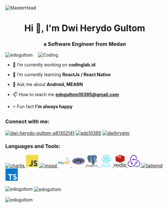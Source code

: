 ![MasterHead](https://jayamwebsolutions.com/img/website.gif)
<h1 align="center">Hi 👋, I'm Dwi Herydo Gultom</h1>
<h3 align="center">a Software Engineer from Medan</h3>
<img src="https://miro.medium.com/v2/resize:fit:1360/1*IRGHmiGsa16stedQvIaZfw.gif" alt="Coding" width="400" align="right">
<p align="left"> <img src="https://komarev.com/ghpvc/?username=edogultom&label=Profile%20views&color=0e75b6&style=flat" alt="edogultom" /> </p>

- 🔭 I’m currently working on **codinglab.id**

- 🌱 I’m currently learning **ReactJs / React Native**

- 💬 Ask me about **Android, MEARN**

- 📫 How to reach me **edogultom10395@gmail.com**

- ⚡ Fun fact **I'm always happy**

<h3 align="left">Connect with me:</h3>
<p align="left">
<a href="https://linkedin.com/in/dwi-herydo-gultom-a81302141" target="blank"><img align="center" src="https://raw.githubusercontent.com/rahuldkjain/github-profile-readme-generator/master/src/images/icons/Social/linked-in-alt.svg" alt="dwi-herydo-gultom-a81302141" height="30" width="40" /></a>
<a href="https://fb.com/edo10395" target="blank"><img align="center" src="https://raw.githubusercontent.com/rahuldkjain/github-profile-readme-generator/master/src/images/icons/Social/facebook.svg" alt="edo10395" height="30" width="40" /></a>
<a href="https://instagram.com/dwihrygtm" target="blank"><img align="center" src="https://raw.githubusercontent.com/rahuldkjain/github-profile-readme-generator/master/src/images/icons/Social/instagram.svg" alt="dwihrygtm" height="30" width="40" /></a>
</p>

<h3 align="left">Languages and Tools:</h3>
<p align="left"> <a href="https://www.chartjs.org" target="_blank" rel="noreferrer"> <img src="https://www.chartjs.org/media/logo-title.svg" alt="chartjs" width="40" height="40"/> </a> <a href="https://developer.mozilla.org/en-US/docs/Web/JavaScript" target="_blank" rel="noreferrer"> <img src="https://raw.githubusercontent.com/devicons/devicon/master/icons/javascript/javascript-original.svg" alt="javascript" width="40" height="40"/> </a> <a href="https://www.microsoft.com/en-us/sql-server" target="_blank" rel="noreferrer"> <img src="https://www.svgrepo.com/show/303229/microsoft-sql-server-logo.svg" alt="mssql" width="40" height="40"/> </a> <a href="https://www.mysql.com/" target="_blank" rel="noreferrer"> <img src="https://raw.githubusercontent.com/devicons/devicon/master/icons/mysql/mysql-original-wordmark.svg" alt="mysql" width="40" height="40"/> </a> <a href="https://www.php.net" target="_blank" rel="noreferrer"> <img src="https://raw.githubusercontent.com/devicons/devicon/master/icons/php/php-original.svg" alt="php" width="40" height="40"/> </a> <a href="https://www.postgresql.org" target="_blank" rel="noreferrer"> <img src="https://raw.githubusercontent.com/devicons/devicon/master/icons/postgresql/postgresql-original-wordmark.svg" alt="postgresql" width="40" height="40"/> </a> <a href="https://reactjs.org/" target="_blank" rel="noreferrer"> <img src="https://raw.githubusercontent.com/devicons/devicon/master/icons/react/react-original-wordmark.svg" alt="react" width="40" height="40"/> </a> <a href="https://redis.io" target="_blank" rel="noreferrer"> <img src="https://raw.githubusercontent.com/devicons/devicon/master/icons/redis/redis-original-wordmark.svg" alt="redis" width="40" height="40"/> </a> <a href="https://redux.js.org" target="_blank" rel="noreferrer"> <img src="https://raw.githubusercontent.com/devicons/devicon/master/icons/redux/redux-original.svg" alt="redux" width="40" height="40"/> </a> <a href="https://tailwindcss.com/" target="_blank" rel="noreferrer"> <img src="https://www.vectorlogo.zone/logos/tailwindcss/tailwindcss-icon.svg" alt="tailwind" width="40" height="40"/> </a> <a href="https://www.typescriptlang.org/" target="_blank" rel="noreferrer"> <img src="https://raw.githubusercontent.com/devicons/devicon/master/icons/typescript/typescript-original.svg" alt="typescript" width="40" height="40"/> </a> </p>

<p><img align="left" src="https://github-readme-stats.vercel.app/api/top-langs?username=edogultom&show_icons=true&locale=en&layout=compact" alt="edogultom" /></p>

<p>&nbsp;<img align="center" src="https://github-readme-stats.vercel.app/api?username=edogultom&show_icons=true&locale=en" alt="edogultom" /></p>

<p><img align="center" src="https://github-readme-streak-stats.herokuapp.com/?user=edogultom&" alt="edogultom" /></p>

